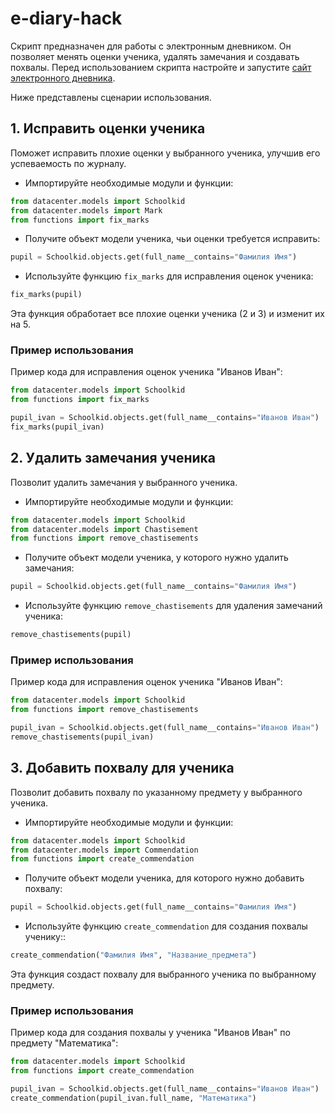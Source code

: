 # e-diary-hack
Скрипт предназначен для работы с электронным дневником. Он позволяет менять оценки ученика, удалять замечания и создавать похвалы.
Перед использованием скрипта настройте и запустите [сайт электронного дневника](https://github.com/devmanorg/e-diary/).

Ниже представлены сценарии использования.

## 1. Исправить оценки ученика
Поможет исправить плохие оценки у выбранного ученика, улучшив его успеваемость по журналу.
- Импортируйте необходимые модули и функции:
```python
from datacenter.models import Schoolkid
from datacenter.models import Mark
from functions import fix_marks
```
- Получите объект модели ученика, чьи оценки требуется исправить:
```python
pupil = Schoolkid.objects.get(full_name__contains="Фамилия Имя")
```
- Используйте функцию `fix_marks` для исправления оценок ученика:
```python
fix_marks(pupil)
```
Эта функция обработает все плохие оценки ученика (2 и 3) и изменит их на 5.
### Пример использования
Пример кода для исправления оценок ученика "Иванов Иван":
```python
from datacenter.models import Schoolkid
from functions import fix_marks

pupil_ivan = Schoolkid.objects.get(full_name__contains="Иванов Иван")
fix_marks(pupil_ivan)
```
## 2. Удалить замечания ученика
Позволит удалить замечания у выбранного ученика.
- Импортируйте необходимые модули и функции:
```python
from datacenter.models import Schoolkid
from datacenter.models import Chastisement
from functions import remove_chastisements
```
- Получите объект модели ученика, у которого нужно удалить замечания:
```python
pupil = Schoolkid.objects.get(full_name__contains="Фамилия Имя")
```
- Используйте функцию `remove_chastisements` для удаления замечаний ученика:
```python
remove_chastisements(pupil)
```
### Пример использования
Пример кода для исправления оценок ученика "Иванов Иван":
```python
from datacenter.models import Schoolkid
from functions import remove_chastisements

pupil_ivan = Schoolkid.objects.get(full_name__contains="Иванов Иван")
remove_chastisements(pupil_ivan)
```
## 3. Добавить похвалу для ученика
Позволит добавить похвалу по указанному предмету у выбранного ученика.
- Импортируйте необходимые модули и функции:
```python
from datacenter.models import Schoolkid
from datacenter.models import Commendation
from functions import create_commendation
```
- Получите объект модели ученика, для которого нужно добавить похвалу:
```python
pupil = Schoolkid.objects.get(full_name__contains="Фамилия Имя")
```
- Используйте функцию `create_commendation` для создания похвалы ученику::
```python
create_commendation("Фамилия Имя", "Название_предмета")
```
Эта функция создаст похвалу для выбранного ученика по выбранному предмету.

### Пример использования
Пример кода для создания похвалы у ученика "Иванов Иван" по предмету "Математика":
```python
from datacenter.models import Schoolkid
from functions import create_commendation

pupil_ivan = Schoolkid.objects.get(full_name__contains="Иванов Иван")
create_commendation(pupil_ivan.full_name, "Математика")
```
